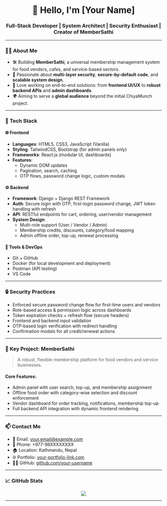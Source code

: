 <h1 align="center">👋 Hello, I'm [Your Name]</h1>
<h3 align="center">Full-Stack Developer | System Architect | Security Enthusiast | Creator of MemberSathi</h3>

---

### 👨‍💻 About Me

- 🛠 Building **MemberSathi**, a universal membership management system for food vendors, cafes, and service-based sectors.
- 🔐 Passionate about **multi-layer security**, **secure-by-default code**, and **scalable system design**.
- 🔄 Love working on end-to-end solutions: from **frontend UI/UX** to **robust backend APIs** and **admin dashboards**.
- 🌍 Aiming to serve a **global audience** beyond the initial ChiyaMunch project.

---

### 🚀 Tech Stack

#### 🌐 Frontend
- **Languages**: HTML5, CSS3, JavaScript (Vanilla)
- **Styling**: TailwindCSS, Bootstrap (for admin panels only)
- **Frameworks**: React.js (modular UI, dashboards)
- **Features**: 
  - Dynamic DOM updates
  - Pagination, search, caching
  - OTP flows, password change logic, custom modals

#### ⚙️ Backend
- **Framework**: Django + Django REST Framework
- **Auth**: Secure login with OTP, first-login password change, JWT token handling with refresh
- **API**: RESTful endpoints for cart, ordering, user/vendor management
- **System Design**:
  - Multi-role support (User / Vendor / Admin)
  - Membership credits, discounts, category/food mapping
  - Admin offline order, top-up, renewal processing

#### 🧰 Tools & DevOps
- Git + GitHub
- Docker (for local development and deployment)
- Postman (API testing)
- VS Code

---

### 🔒 Security Practices

- Enforced secure password change flow for first-time users and vendors
- Role-based access & permission logic across dashboards
- Token expiration checks + refresh flow (secure headers)
- Frontend and backend input validation
- OTP-based login verification with redirect handling
- Confirmation modals for all credit/renewal actions

---

### 🧩 Key Project: MemberSathi

> A robust, flexible membership platform for food vendors and service businesses.

#### Core Features:
- Admin panel with user search, top-up, and membership assignment
- Offline food order with category-wise selection and discount enforcement
- Vendor dashboard for order tracking, notifications, membership top-up
- Full backend API integration with dynamic frontend rendering

---

### 📫 Contact Me

- 📧 Email: your.email@example.com
- 📱 Phone: +977-98XXXXXXXX
- 🏠 Location: Kathmandu, Nepal
- 🌐 Portfolio: [your-portfolio-link.com](https://your-portfolio-link.com)
- 🧑‍💻 GitHub: [github.com/your-username](https://github.com/your-username)

---

### 📈 GitHub Stats

<p align="center">
  <img src="https://github-readme-stats.vercel.app/api?username=your-username&show_icons=true&theme=github_dark" />
</p>

---

<!-- Optional: Add GitHub Trophies or Activity Graph -->
